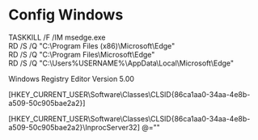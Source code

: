 ﻿# Config Windows

TASKKILL /F /IM msedge.exe  
RD /S /Q "C:\Program Files (x86)\Microsoft\Edge"  
RD /S /Q "C:\Program Files\Microsoft\Edge"  
RD /S /Q "C:\Users\%USERNAME%\AppData\Local\Microsoft\Edge"

Windows Registry Editor Version 5.00

[HKEY_CURRENT_USER\Software\Classes\CLSID\{86ca1aa0-34aa-4e8b-a509-50c905bae2a2}]

[HKEY_CURRENT_USER\Software\Classes\CLSID\{86ca1aa0-34aa-4e8b-a509-50c905bae2a2}\InprocServer32]
@=""

